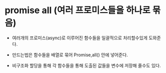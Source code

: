 # promise all (여러 프로미스들을 하나로 묶음)

- 여러개의 프로미스(async)로 이루어진 함수들을 일괄적으로 처리할수있게 도와준다.

- 만드는법은 함수들을 배열로 묶어 Promise,all() 안에 넣어준다.

- 비구조화 할당을 통해 각 함수들을 통해 도출된 값들을 변수에 저장해 줄수도 있다.


